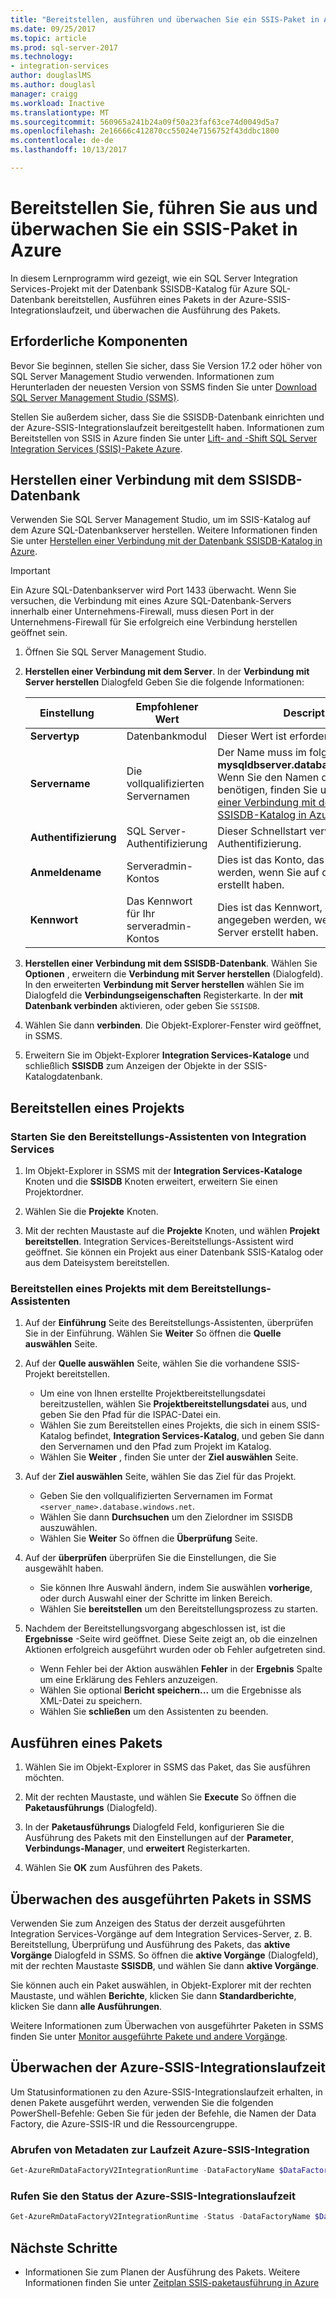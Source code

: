 ```yaml
---
title: "Bereitstellen, ausführen und überwachen Sie ein SSIS-Paket in Azure | Microsoft Docs"
ms.date: 09/25/2017
ms.topic: article
ms.prod: sql-server-2017
ms.technology:
- integration-services
author: douglaslMS
ms.author: douglasl
manager: craigg
ms.workload: Inactive
ms.translationtype: MT
ms.sourcegitcommit: 560965a241b24a09f50a23faf63ce74d0049d5a7
ms.openlocfilehash: 2e16666c412870cc55024e7156752f43ddbc1800
ms.contentlocale: de-de
ms.lasthandoff: 10/13/2017

---
```

# <a name="deploy-run-and-monitor-an-ssis-package-on-azure"></a>Bereitstellen Sie, führen Sie aus und überwachen Sie ein SSIS-Paket in Azure
In diesem Lernprogramm wird gezeigt, wie ein SQL Server Integration Services-Projekt mit der Datenbank SSISDB-Katalog für Azure SQL-Datenbank bereitstellen, Ausführen eines Pakets in der Azure-SSIS-Integrationslaufzeit, und überwachen die Ausführung des Pakets.

## <a name="prerequisites"></a>Erforderliche Komponenten

Bevor Sie beginnen, stellen Sie sicher, dass Sie Version 17.2 oder höher von SQL Server Management Studio verwenden. Informationen zum Herunterladen der neuesten Version von SSMS finden Sie unter [Download SQL Server Management Studio (SSMS)](https://docs.microsoft.com/sql/ssms/download-sql-server-management-studio-ssms).

Stellen Sie außerdem sicher, dass Sie die SSISDB-Datenbank einrichten und der Azure-SSIS-Integrationslaufzeit bereitgestellt haben. Informationen zum Bereitstellen von SSIS in Azure finden Sie unter [Lift- and -Shift SQL Server Integration Services (SSIS)-Pakete Azure](https://docs.microsoft.com/en-us/azure/data-factory/tutorial-deploy-ssis-packages-azure).

## <a name="connect-to-the-ssisdb-database"></a>Herstellen einer Verbindung mit dem SSISDB-Datenbank

Verwenden Sie SQL Server Management Studio, um im SSIS-Katalog auf dem Azure SQL-Datenbankserver herstellen. Weitere Informationen finden Sie unter [Herstellen einer Verbindung mit der Datenbank SSISDB-Katalog in Azure](ssis-azure-connect-to-catalog-database.md).

> [!IMPORTANT]
> Ein Azure SQL-Datenbankserver wird Port 1433 überwacht. Wenn Sie versuchen, die Verbindung mit eines Azure SQL-Datenbank-Servers innerhalb einer Unternehmens-Firewall, muss diesen Port in der Unternehmens-Firewall für Sie erfolgreich eine Verbindung herstellen geöffnet sein.

1. Öffnen Sie SQL Server Management Studio.

2. **Herstellen einer Verbindung mit dem Server**. In der **Verbindung mit Server herstellen** Dialogfeld Geben Sie die folgende Informationen:

   | Einstellung       | Empfohlener Wert | Description | 
   | ------------ | ------------------ | ------------------------------------------------- | 
   | **Servertyp** | Datenbankmodul | Dieser Wert ist erforderlich. |
   | **Servername** | Die vollqualifizierten Servernamen | Der Name muss im folgenden Format: **mysqldbserver.database.windows.net**. Wenn Sie den Namen des Servers benötigen, finden Sie unter [Herstellen einer Verbindung mit der Datenbank SSISDB-Katalog in Azure](ssis-azure-connect-to-catalog-database.md). |
   | **Authentifizierung** | SQL Server-Authentifizierung | Dieser Schnellstart verwendet SQL-Authentifizierung. |
   | **Anmeldename** | Serveradmin-Kontos | Dies ist das Konto, das Sie angegeben werden, wenn Sie auf den Server erstellt haben. |
   | **Kennwort** | Das Kennwort für Ihr serveradmin-Kontos | Dies ist das Kennwort, das Sie angegeben werden, wenn Sie auf den Server erstellt haben. |

3. **Herstellen einer Verbindung mit dem SSISDB-Datenbank**. Wählen Sie **Optionen** , erweitern die **Verbindung mit Server herstellen** (Dialogfeld). In den erweiterten **Verbindung mit Server herstellen** wählen Sie im Dialogfeld die **Verbindungseigenschaften** Registerkarte. In der **mit Datenbank verbinden** aktivieren, oder geben Sie `SSISDB`.

4. Wählen Sie dann **verbinden**. Die Objekt-Explorer-Fenster wird geöffnet, in SSMS. 

5. Erweitern Sie im Objekt-Explorer **Integration Services-Kataloge** und schließlich **SSISDB** zum Anzeigen der Objekte in der SSIS-Katalogdatenbank.

## <a name="deploy-a-project"></a>Bereitstellen eines Projekts

### <a name="start-the-integration-services-deployment-wizard"></a>Starten Sie den Bereitstellungs-Assistenten von Integration Services
1. Im Objekt-Explorer in SSMS mit der **Integration Services-Kataloge** Knoten und die **SSISDB** Knoten erweitert, erweitern Sie einen Projektordner.

2.  Wählen Sie die **Projekte** Knoten.

3.  Mit der rechten Maustaste auf die **Projekte** Knoten, und wählen **Projekt bereitstellen**. Integration Services-Bereitstellungs-Assistent wird geöffnet. Sie können ein Projekt aus einer Datenbank SSIS-Katalog oder aus dem Dateisystem bereitstellen.

### <a name="deploy-a-project-with-the-deployment-wizard"></a>Bereitstellen eines Projekts mit dem Bereitstellungs-Assistenten
1. Auf der **Einführung** Seite des Bereitstellungs-Assistenten, überprüfen Sie in der Einführung. Wählen Sie **Weiter** So öffnen die **Quelle auswählen** Seite.

2. Auf der **Quelle auswählen** Seite, wählen Sie die vorhandene SSIS-Projekt bereitstellen.
    -   Um eine von Ihnen erstellte Projektbereitstellungsdatei bereitzustellen, wählen Sie **Projektbereitstellungsdatei** aus, und geben Sie den Pfad für die ISPAC-Datei ein.
    -   Wählen Sie zum Bereitstellen eines Projekts, die sich in einem SSIS-Katalog befindet, **Integration Services-Katalog**, und geben Sie dann den Servernamen und den Pfad zum Projekt im Katalog.
    -   Wählen Sie **Weiter** , finden Sie unter der **Ziel auswählen** Seite.
  
3.  Auf der **Ziel auswählen** Seite, wählen Sie das Ziel für das Projekt.
    -   Geben Sie den vollqualifizierten Servernamen im Format `<server_name>.database.windows.net`.
    -   Wählen Sie dann **Durchsuchen** um den Zielordner im SSISDB auszuwählen.
    -   Wählen Sie **Weiter** So öffnen die **Überprüfung** Seite.  
  
4.  Auf der **überprüfen** überprüfen Sie die Einstellungen, die Sie ausgewählt haben.
    -   Sie können Ihre Auswahl ändern, indem Sie auswählen **vorherige**, oder durch Auswahl einer der Schritte im linken Bereich.
    -   Wählen Sie **bereitstellen** um den Bereitstellungsprozess zu starten.
  
5.  Nachdem der Bereitstellungsvorgang abgeschlossen ist, ist die **Ergebnisse** -Seite wird geöffnet. Diese Seite zeigt an, ob die einzelnen Aktionen erfolgreich ausgeführt wurden oder ob Fehler aufgetreten sind.
    -   Wenn Fehler bei der Aktion auswählen **Fehler** in der **Ergebnis** Spalte um eine Erklärung des Fehlers anzuzeigen.
    -   Wählen Sie optional **Bericht speichern...**  um die Ergebnisse als XML-Datei zu speichern.
    -   Wählen Sie **schließen** um den Assistenten zu beenden.

## <a name="run-a-package"></a>Ausführen eines Pakets

1. Wählen Sie im Objekt-Explorer in SSMS das Paket, das Sie ausführen möchten.

2. Mit der rechten Maustaste, und wählen Sie **Execute** So öffnen die **Paketausführungs** (Dialogfeld).

3.  In der **Paketausführungs** Dialogfeld Feld, konfigurieren Sie die Ausführung des Pakets mit den Einstellungen auf der **Parameter**, **Verbindungs-Manager**, und **erweitert**  Registerkarten.

4.  Wählen Sie **OK** zum Ausführen des Pakets.

## <a name="monitor-the-running-package-in-ssms"></a>Überwachen des ausgeführten Pakets in SSMS

Verwenden Sie zum Anzeigen des Status der derzeit ausgeführten Integration Services-Vorgänge auf dem Integration Services-Server, z. B. Bereitstellung, Überprüfung und Ausführung des Pakets, das **aktive Vorgänge** Dialogfeld in SSMS. So öffnen die **aktive Vorgänge** (Dialogfeld), mit der rechten Maustaste **SSISDB**, und wählen Sie dann **aktive Vorgänge**.

Sie können auch ein Paket auswählen, in Objekt-Explorer mit der rechten Maustaste, und wählen **Berichte**, klicken Sie dann **Standardberichte**, klicken Sie dann **alle Ausführungen**.

Weitere Informationen zum Überwachen von ausgeführter Paketen in SSMS finden Sie unter [Monitor ausgeführte Pakete und andere Vorgänge](https://docs.microsoft.com/en-us/sql/integration-services/performance/monitor-running-packages-and-other-operations).

## <a name="monitor-the-azure-ssis-integration-runtime"></a>Überwachen der Azure-SSIS-Integrationslaufzeit

Um Statusinformationen zu den Azure-SSIS-Integrationslaufzeit erhalten, in denen Pakete ausgeführt werden, verwenden Sie die folgenden PowerShell-Befehle: Geben Sie für jeden der Befehle, die Namen der Data Factory, die Azure-SSIS-IR und die Ressourcengruppe.

### <a name="get-metadata-about-the-azure-ssis-integration-runtime"></a>Abrufen von Metadaten zur Laufzeit Azure-SSIS-Integration

```powershell
Get-AzureRmDataFactoryV2IntegrationRuntime -DataFactoryName $DataFactoryName -Name $AzureSsisIRName -ResourceGroupName $ResourceGroupName
```

### <a name="get-the-status-of-the-azure-ssis-integration-runtime"></a>Rufen Sie den Status der Azure-SSIS-Integrationslaufzeit

```powershell
Get-AzureRmDataFactoryV2IntegrationRuntime -Status -DataFactoryName $DataFactoryName -Name $AzureSsisIRName -ResourceGroupName $ResourceGroupName
```

## <a name="next-steps"></a>Nächste Schritte
- Informationen Sie zum Planen der Ausführung des Pakets. Weitere Informationen finden Sie unter [Zeitplan SSIS-paketausführung in Azure](ssis-azure-schedule-packages.md)

